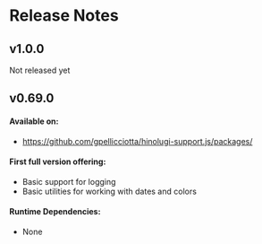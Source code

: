 # Release Notes

## v1.0.0
Not released yet

## v0.69.0

#### Available on:
- https://github.com/gpellicciotta/hinolugi-support.js/packages/

#### First full version offering:
- Basic support for logging
- Basic utilities for working with dates and colors

#### Runtime Dependencies:
- None

